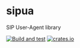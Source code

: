 # sipua
SIP User-Agent library

[![Build and test](https://github.com/armatusmiles/sipua/workflows/Rust/badge.svg)](https://github.com/armatusmiles/sipua/actions)
[![crates.io](https://img.shields.io/crates/v/sipua.svg?maxAge=2592000)](https://crates.io/crates/sipua)
